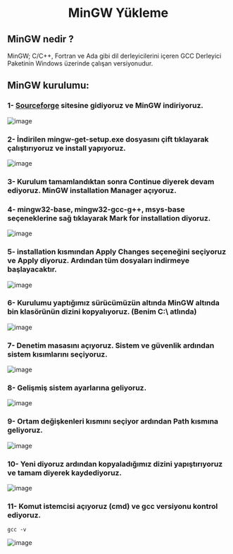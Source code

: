 # <h1 align="center">MinGW Yükleme</h1>

## MinGW nedir ? 
MinGW; C/C++, Fortran ve Ada gibi dil derleyicilerini içeren GCC Derleyici Paketinin Windows üzerinde çalışan versiyonudur.

## MinGW kurulumu: 
### 1- [Sourceforge](https://sourceforge.net/projects/mingw/) sitesine gidiyoruz ve MinGW indiriyoruz.
![image](https://user-images.githubusercontent.com/73015593/185190065-3cdb95eb-140c-4199-a892-2fdb1ba2b5cc.png)

### 2- İndirilen mingw-get-setup.exe dosyasını çift tıklayarak çalıştırıyoruz ve install yapıyoruz.
![image](https://user-images.githubusercontent.com/73015593/185191648-043da5c8-3588-4036-9894-cd5b0b1c2070.png)

### 3- Kurulum tamamlandıktan sonra Continue diyerek devam ediyoruz. MinGW installation Manager açıyoruz.

### 4- mingw32-base, mingw32-gcc-g++, msys-base seçeneklerine sağ tıklayarak Mark for installation diyoruz.
![image](https://user-images.githubusercontent.com/73015593/185197639-b72caed8-ebc8-43f8-b9a8-98b02f7c34d3.png)

### 5- installation kısmından Apply Changes seçeneğini seçiyoruz ve Apply diyoruz. Ardından tüm dosyaları indirmeye başlayacaktır.
![image](https://user-images.githubusercontent.com/73015593/185198035-73078399-1f9f-4bb3-92f5-d2ce4bea4821.png)

### 6- Kurulumu yaptığımız sürücümüzün altında MinGW altında bin klasörünün dizini kopyalıyoruz. (Benim C:\ atlında) 
![image](https://user-images.githubusercontent.com/73015593/185246490-22e26d6d-1d50-422a-bdb9-b0b57d7a42f0.png)

### 7- Denetim masasını açıyoruz. Sistem ve güvenlik ardından sistem kısımlarını seçiyoruz.
![image](https://user-images.githubusercontent.com/73015593/185246766-74b9366a-47ac-4ba8-bf93-18731aaa4843.png)

### 8- Gelişmiş sistem ayarlarına geliyoruz.
![image](https://user-images.githubusercontent.com/73015593/185246973-41cb3c95-11d2-417b-a67f-9eb6688db251.png)

### 9- Ortam değişkenleri kısmını seçiyor ardından Path kısmına geliyoruz.
![image](https://user-images.githubusercontent.com/73015593/185247143-5789a989-efb2-4d57-9e64-b11825e3834e.png)

### 10- Yeni diyoruz ardından kopyaladığımız dizini yapıştırıyoruz ve tamam diyerek kaydediyoruz.
![image](https://user-images.githubusercontent.com/73015593/185247409-15a9b782-1c1f-420b-a8b1-41be23625216.png)

### 11- Komut istemcisi açıyoruz (cmd) ve gcc versiyonu kontrol ediyoruz.
```
gcc -v
```
![image](https://user-images.githubusercontent.com/73015593/185247826-1f0b1af3-2b7c-401b-b485-1d5a0c4a0a48.png)







